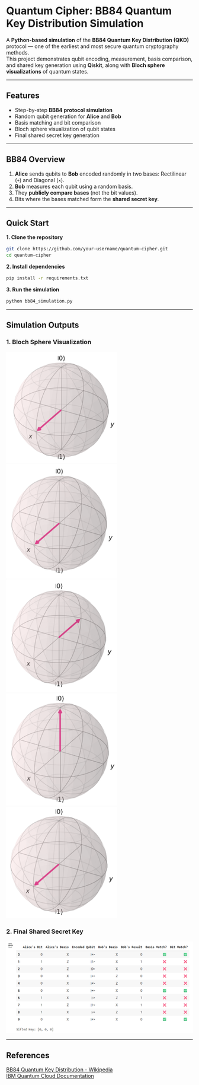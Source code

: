 # Quantum Cipher: BB84 Quantum Key Distribution Simulation

A **Python-based simulation** of the **BB84 Quantum Key Distribution (QKD)** protocol — one of the earliest and most secure quantum cryptography methods.  
This project demonstrates qubit encoding, measurement, basis comparison, and shared key generation using **Qiskit**, along with **Bloch sphere visualizations** of quantum states.

---

## Features
- Step-by-step **BB84 protocol simulation**
- Random qubit generation for **Alice** and **Bob**
- Basis matching and bit comparison
- Bloch sphere visualization of qubit states
- Final shared secret key generation

---

## BB84 Overview
1. **Alice** sends qubits to **Bob** encoded randomly in two bases: Rectilinear (`+`) and Diagonal (`×`).
2. **Bob** measures each qubit using a random basis.
3. They **publicly compare bases** (not the bit values).
4. Bits where the bases matched form the **shared secret key**.

---

## Quick Start

**1. Clone the repository**
```bash
git clone https://github.com/your-username/quantum-cipher.git
cd quantum-cipher
```

**2. Install dependencies**
```bash
pip install -r requirements.txt
```

**3. Run the simulation**
```bash
python bb84_simulation.py
```


---


## Simulation Outputs

### 1. Bloch Sphere Visualization
<img src="qc_images/bs1%20output.png" alt="BS1 Output" width="300">
<img src="qc_images/bs2%20output.png" alt="BS2 Output" width="300">
<img src="qc_images/bs3%20output.png" alt="BS3 Output" width="300">
<img src="qc_images/bs5%20output.png" alt="BS5 Output" width="300">
<img src="qc_images/bs6%20output.png" alt="BS6 Output" width="300">


### 2. Final Shared Secret Key
<p align="center">
  <img src="qc_images/ss%20output.png" alt="SS_Output" width="900">

</p>


---

## References

 [BB84 Quantum Key Distribution - Wikipedia](https://en.wikipedia.org/wiki/BB84)  
 [IBM Quantum Cloud Documentation](https://quantum.cloud.ibm.com/docs/en/)

